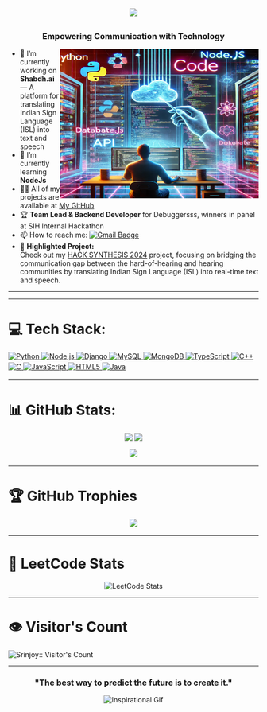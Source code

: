 <h1 align="center">
  <a href="https://git.io/typing-svg">
    <img src="https://readme-typing-svg.herokuapp.com/?lines=Hello,+There+👋;This+is+Srinjoy+....&center=true&size=30">
  </a>
</h1>

<h3 align="center">Empowering Communication with Technology</h3>

<img align="right" alt="Backend Development" width="400" height="300" src="img 2.jpg">

- 🔭 I’m currently working on **Shabdh.ai** — A platform for translating Indian Sign Language (ISL) into text and speech  
- 🌱 I’m currently learning **NodeJs**  
- 👨‍💻 All of my projects are available at [My GitHub](https://github.com/srinjoy2004)  
- 🏆 **Team Lead & Backend Developer** for Debuggersss, winners in panel at SIH Internal Hackathon  
- 📫 How to reach me: <a href="mailto:srinjoypramanik2004@gmail.com"><img src="https://img.shields.io/badge/srinjoypramanik2004%40gmail.com-red?logo=gmail&logoColor=white" alt="Gmail Badge" /></a>  
- 🚀 **Highlighted Project:**  
Check out my [HACK SYNTHESIS 2024](https://github.com/Srinjoy2004/HACK-SYNTHESIS-2024) project, focusing on bridging the communication gap between the hard-of-hearing and hearing communities by translating Indian Sign Language (ISL) into real-time text and speech.

---


---

# 💻 Tech Stack:
<div class="tech-stack">
  <a href="https://python.org" target="_blank">
    <img src="https://img.shields.io/badge/Python-3670A0?style=for-the-badge&logo=python&logoColor=ffdd54" alt="Python" style="margin-bottom: 4px;" />
  </a>
  <a href="https://nodejs.org/" target="_blank">
    <img src="https://img.shields.io/badge/Node.js-339933?style=for-the-badge&logo=node.js&logoColor=white" alt="Node.js" style="margin-bottom: 4px;" />
  </a>
  <a href="https://www.djangoproject.com/" target="_blank">
    <img src="https://img.shields.io/badge/Django-092E20?style=for-the-badge&logo=django&logoColor=white" alt="Django" style="margin-bottom: 4px;" />
  </a>
  <a href="https://mysql.com" target="_blank">
    <img src="https://img.shields.io/badge/MySQL-4479A1?style=for-the-badge&logo=mysql&logoColor=white" alt="MySQL" style="margin-bottom: 4px;" />
  </a>
  <a href="https://www.mongodb.com/" target="_blank">
    <img src="https://img.shields.io/badge/MongoDB-47A248?style=for-the-badge&logo=mongodb&logoColor=white" alt="MongoDB" style="margin-bottom: 4px;" />
  </a>
  <a href="https://typescriptlang.org/" target="_blank">
    <img src="https://img.shields.io/badge/TypeScript-007ACC?style=for-the-badge&logo=typescript&logoColor=white" alt="TypeScript" style="margin-bottom: 4px;" />
  </a>
  <a href="https://cplusplus.com" target="_blank">
    <img src="https://img.shields.io/badge/C++-00599C?style=for-the-badge&logo=cplusplus&logoColor=white" alt="C++" style="margin-bottom: 4px;" />
  </a>
  <a href="https://www.cprogramming.com/" target="_blank">
    <img src="https://img.shields.io/badge/C-A8B9CC?style=for-the-badge&logo=c&logoColor=white" alt="C" style="margin-bottom: 4px;" />
  </a>
  <a href="https://www.javascript.com/" target="_blank">
    <img src="https://img.shields.io/badge/JavaScript-F7DF1E?style=for-the-badge&logo=javascript&logoColor=black" alt="JavaScript" style="margin-bottom: 4px;" />
  </a>
  <a href="https://developer.mozilla.org/en-US/docs/Web/Guide/HTML/HTML5" target="_blank">
    <img src="https://img.shields.io/badge/HTML5-E34F26?style=for-the-badge&logo=html5&logoColor=white" alt="HTML5" style="margin-bottom: 4px;" />
  </a>
  <a href="https://java.com" target="_blank">
    <img src="https://img.shields.io/badge/Java-ED8B00?style=for-the-badge&logo=java&logoColor=white" alt="Java" style="margin-bottom: 4px;" />
  </a>
</div>

---

# 📊 GitHub Stats:
<p align="center">
  <img width="49.5%" src="https://github-readme-stats.vercel.app/api?username=srinjoy2004&show_icons=true&theme=radical&hide_border=true" />
  <img width="49.5%" src="https://github-readme-streak-stats.herokuapp.com/?user=srinjoy2004&theme=radical&hide_border=true" />
</p>
<p align="center">
  <img width="49.5%" src="https://github-readme-stats.vercel.app/api/top-langs/?username=srinjoy2004&theme=radical&layout=compact&hide_border=true" />
</p>

---

# 🏆 GitHub Trophies
<p align="center">
  <img src="https://github-profile-trophy.vercel.app/?username=srinjoy2004&theme=radical&no-frame=true&margin-w=15&margin-h=15"/>
</p>

---

# 🚀 LeetCode Stats
<p align="center">
  <img src="https://leetcard.jacoblin.cool/srinjoy2004?theme=dark&font=Karma&ext=heatmap" alt="LeetCode Stats" />
</p>

---

# 👁️ Visitor's Count 
<p>
  <img src="https://profile-counter.glitch.me/{srinjoy2004}/count.svg" alt="Srinjoy:: Visitor's Count" />
</p>

---

<h3 align="center">"The best way to predict the future is to create it."</h3>
<p align="center">
  <img src="https://media.giphy.com/media/2IudUHdI075HL02Pkk/giphy.gif" width="100" alt="Inspirational Gif">
</p>

